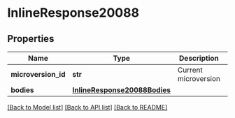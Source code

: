 # InlineResponse20088

## Properties
Name | Type | Description | Notes
------------ | ------------- | ------------- | -------------
**microversion_id** | **str** | Current microversion | [optional] 
**bodies** | [**InlineResponse20088Bodies**](InlineResponse20088Bodies.md) |  | [optional] 

[[Back to Model list]](../README.md#documentation-for-models) [[Back to API list]](../README.md#documentation-for-api-endpoints) [[Back to README]](../README.md)


